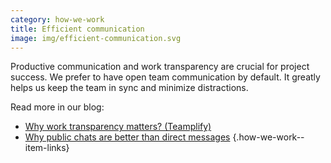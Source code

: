 ```yaml
---
category: how-we-work
title: Efficient communication
image: img/efficient-communication.svg
---
```


Productive communication and work transparency are crucial for project success.
We prefer to have open team communication by default. It greatly helps us keep
the team in sync and minimize distractions.

Read more in our blog:
- [Why work transparency matters? (Teamplify)](https://teamplify.com/blog/why-work-transparency-matters/)
- [Why public chats are better than direct messages](/blog/why-public-chats-are-better-than-direct-messages/)
{.how-we-work--item-links}
